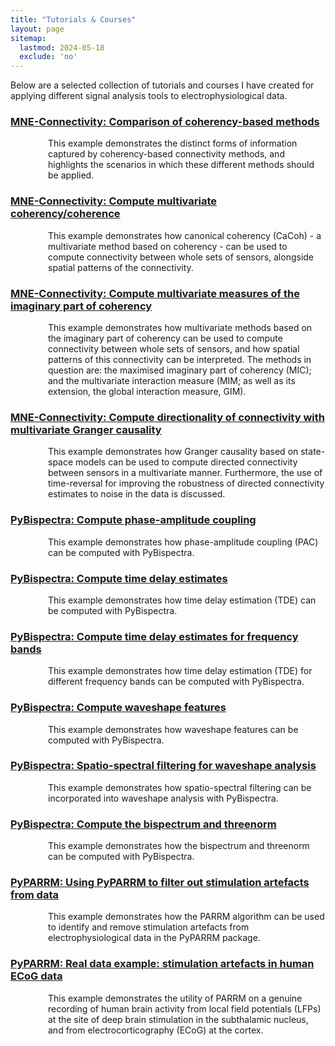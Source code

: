 ```yaml
---
title: "Tutorials & Courses"
layout: page
sitemap:
  lastmod: 2024-05-18
  exclude: 'no'
---
```


<style>
  @media (max-width: 575.98px) {
    .CV-desc {
      padding-left: 20px;
    }
  }

  @media (min-width: 576px) {
    .CV-desc {
      padding-left: 60px;
    }
  }
</style>

Below are a selected collection of tutorials and courses I have created for applying different signal analysis tools to electrophysiological data.

<div>
  <h3 class="CV-header"><a href="https://mne.tools/mne-connectivity/dev/auto_examples/compare_coherency_methods.html">MNE-Connectivity: Comparison of coherency-based methods</a></h3>
  <p class="CV-desc">
    This example demonstrates the distinct forms of information captured by coherency-based connectivity methods, and highlights the scenarios in which these different methods should be applied.
  </p>

  <h3 class="CV-header"><a href="https://mne.tools/mne-connectivity/dev/auto_examples/cacoh.html">MNE-Connectivity: Compute multivariate coherency/coherence</a></h3>
  <p class="CV-desc">
    This example demonstrates how canonical coherency (CaCoh) - a multivariate method based on coherency - can be used to compute connectivity between whole sets of sensors, alongside spatial patterns of the connectivity.
  </p>
  
  <h3 class="CV-header"><a href="https://mne.tools/mne-connectivity/dev/auto_examples/mic_mim.html">MNE-Connectivity: Compute multivariate measures of the imaginary part of coherency</a></h3>
  <p class="CV-desc">
    This example demonstrates how multivariate methods based on the imaginary part of coherency can be used to compute connectivity between whole sets of sensors, and how spatial patterns of this connectivity can be interpreted. The methods in question are: the maximised imaginary part of coherency (MIC); and the multivariate interaction measure (MIM; as well as its extension, the global interaction measure, GIM).
  </p>

  <h3 class="CV-header"><a href="https://mne.tools/mne-connectivity/dev/auto_examples/granger_causality.html">MNE-Connectivity: Compute directionality of connectivity with multivariate Granger causality</a></h3>
  <p class="CV-desc">
    This example demonstrates how Granger causality based on state-space models can be used to compute directed connectivity between sensors in a multivariate manner. Furthermore, the use of time-reversal for improving the robustness of directed connectivity estimates to noise in the data is discussed.
  </p>

  <h3 class="CV-header"><a href="https://pybispectra.readthedocs.io/en/main/auto_examples/plot_compute_pac.html">PyBispectra: Compute phase-amplitude coupling</a></h3>
  <p class="CV-desc">
    This example demonstrates how phase-amplitude coupling (PAC) can be computed with PyBispectra.
  </p>

  <h3 class="CV-header"><a href="https://pybispectra.readthedocs.io/en/main/auto_examples/plot_compute_tde.html">PyBispectra: Compute time delay estimates</a></h3>
  <p class="CV-desc">
    This example demonstrates how time delay estimation (TDE) can be computed with PyBispectra.
  </p>

  <h3 class="CV-header"><a href="https://pybispectra.readthedocs.io/en/main/auto_examples/plot_compute_tde_fbands.html">PyBispectra: Compute time delay estimates for frequency bands</a></h3>
  <p class="CV-desc">
    This example demonstrates how time delay estimation (TDE) for different frequency bands can be computed with PyBispectra.
  </p>

  <h3 class="CV-header"><a href="https://pybispectra.readthedocs.io/en/main/auto_examples/plot_compute_waveshape.html">PyBispectra: Compute waveshape features</a></h3>
  <p class="CV-desc">
    This example demonstrates how waveshape features can be computed with PyBispectra.
  </p>

  <h3 class="CV-header"><a href="https://pybispectra.readthedocs.io/en/main/auto_examples/plot_compute_waveshape_noisy_data.html">PyBispectra: Spatio-spectral filtering for waveshape analysis</a></h3>
  <p class="CV-desc">
    This example demonstrates how spatio-spectral filtering can be incorporated into waveshape analysis with PyBispectra.
  </p>

  <h3 class="CV-header"><a href="https://pybispectra.readthedocs.io/en/main/auto_examples/plot_compute_general.html">PyBispectra: Compute the bispectrum and threenorm</a></h3>
  <p class="CV-desc">
    This example demonstrates how the bispectrum and threenorm can be computed with PyBispectra.
  </p>

  <h3 class="CV-header"><a href="https://pyparrm.readthedocs.io/en/main/auto_examples/plot_use_parrm.html">PyPARRM: Using PyPARRM to filter out stimulation artefacts from data</a></h3>
  <p class="CV-desc">
    This example demonstrates how the PARRM algorithm can be used to identify and remove stimulation artefacts from electrophysiological data in the PyPARRM package.
  </p>

  <h3 class="CV-header"><a href="https://pyparrm.readthedocs.io/en/main/auto_examples/plot_example_dbs_data.html">PyPARRM: Real data example: stimulation artefacts in human ECoG data</a></h3>
  <p class="CV-desc">
    This example demonstrates the utility of PARRM on a genuine recording of human brain activity from local field potentials (LFPs) at the site of deep brain stimulation in the subthalamic nucleus, and from electrocorticography (ECoG) at the cortex.
  </p>
</div>